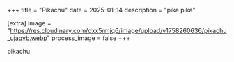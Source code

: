 +++
title = "Pikachu"
date = 2025-01-14
description = "pika pika"

[extra]
image = "https://res.cloudinary.com/dxx5rmjq6/image/upload/v1758260636/pikachu_ujaqvb.webp"
process_image = false
+++

pikachu
